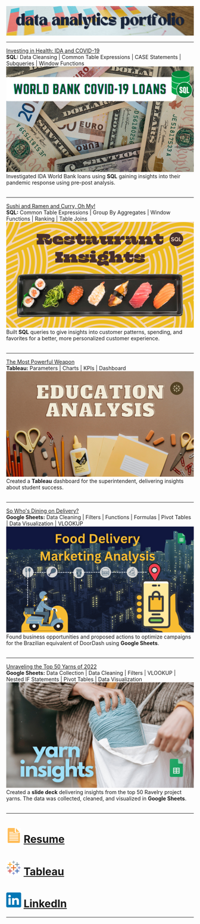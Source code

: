 <img src="images/portfolioTOP.png?raw=true"/>

---
[Investing in Health:  IDA and COVID-19](https://www.linkedin.com/pulse/investing-health-ida-covid-19-karen-waggoner/) <br>
**SQL:**  Data Cleansing | Common Table Expressions | CASE Statements | Subqueries | Window Functions <br>
[<img src="images/Bank_Analysis.png?raw=true"/>](https://www.linkedin.com/pulse/investing-health-ida-covid-19-karen-waggoner/)
Investigated IDA World Bank loans using **SQL** gaining insights into their pandemic response using pre-post analysis. <br> <br>

---
[Sushi and Ramen and Curry, Oh My!](https://www.linkedin.com/pulse/sushi-ramen-curry-oh-my-karen-waggoner) <br>
**SQL:**  Common Table Expressions | Group By Aggregates | Window Functions | Ranking | Table Joins <br>
[<img src="images/Restaurant Insights.png?raw=true"/>](https://www.linkedin.com/pulse/sushi-ramen-curry-oh-my-karen-waggoner)
Built **SQL** queries to give insights into customer patterns, spending, and favorites for a better, more personalized customer experience. <br> <br>

---
[The Most Powerful Weapon](https://www.linkedin.com/pulse/most-powerful-weapon-karen-waggoner) <br>
**Tableau:**  Parameters | Charts | KPIs | Dashboard <br>
[<img src="images/Education_Analysis.png?raw=true"/>](https://www.linkedin.com/pulse/most-powerful-weapon-karen-waggoner)
Created a **Tableau** dashboard for the superintendent, delivering insights about student success. <br> <br>

---
[So Who's Dining on Delivery?](https://www.linkedin.com/pulse/so-whos-dining-delivery-karen-waggoner/) <br>
**Google Sheets:**  Data Cleaning | Filters | Functions | Formulas | Pivot Tables | Data Visualization | VLOOKUP <br>
[<img src="images/Food_Delivery.png?raw=true"/>](https://www.linkedin.com/pulse/so-whos-dining-delivery-karen-waggoner/)
Found business opportunities and proposed actions to optimize campaigns for the Brazilian equivalent of DoorDash using **Google Sheets**. <br> <br>

---
[Unraveling the Top 50 Yarns of 2022](/files/yarn_deck.pdf) <br>
**Google Sheets:**  Data Collection | Data Cleaning | Filters | VLOOKUP | Nested IF Statements | Pivot Tables | Data Visualization <br>
[<img src="images/yarn_insights.png?raw=true"/>](/files/yarn_deck.pdf)
Created a **slide deck** delivering insights from the top 50 Ravelry project yarns. The data was collected, cleaned, and visualized in **Google Sheets**. <br> <br>

---
# [<img src="images/doc_icon.png?raw=true"/>](/files/KGW_02_07_2023.pdf) [Resume](/files/KarenWaggoner_DataAnalyst_June.pdf)     
# [<img src="images/tableau_icon.png?raw=true"/>](https://public.tableau.com/app/profile/karen.waggoner) [Tableau](https://public.tableau.com/app/profile/karen.waggoner)     
# [<img src="images/linkedin_icon.png?raw=true"/>](https://www.linkedin.com/in/karengwaggoner) [LinkedIn](https://www.linkedin.com/in/karengwaggoner)

---




